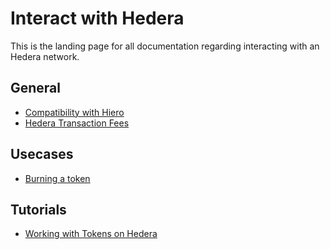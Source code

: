 # Interact with Hedera 

This is the landing page for all documentation regarding interacting with an Hedera network.

## General

- [Compatibility with Hiero](hiero-compatibility.md)
- [Hedera Transaction Fees](fees.md)

## Usecases

- [Burning a token](how-to-burn-a-token.md)

## Tutorials

- [Working with Tokens on Hedera]()

